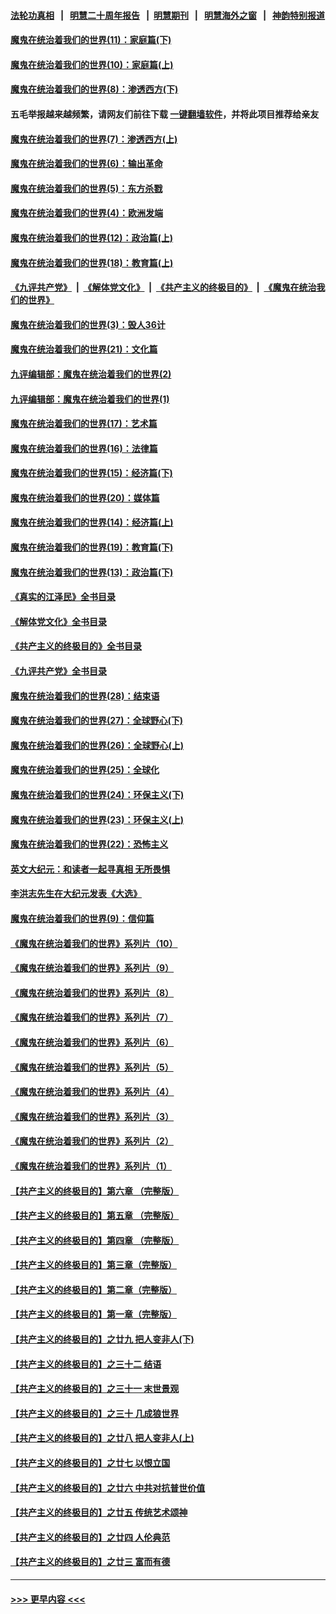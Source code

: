 #### [法轮功真相](https://github.com/gfw-breaker/truth/blob/master/README.md?t=0) &nbsp;&nbsp;|&nbsp;&nbsp; [明慧二十周年报告](https://github.com/gfw-breaker/mh-reports/blob/master/README.md?t=0) &nbsp;&nbsp;|&nbsp;&nbsp;[明慧期刊](https://github.com/gfw-breaker/mh-qikan) &nbsp;&nbsp;|&nbsp;&nbsp; [明慧海外之窗](https://github.com/gfw-breaker/mh-news/blob/master/README.md?t=0) &nbsp;&nbsp;|&nbsp;&nbsp; [神韵特别报道](https://github.com/gfw-breaker/mh-news/blob/master/shenyun.md?t=0)
#### [魔鬼在统治着我们的世界(11)：家庭篇(下)](../pages/nsc422/n10440961.md?t=11200501) 
#### [魔鬼在统治着我们的世界(10)：家庭篇(上)](../pages/nsc422/n10435448.md?t=11200501) 
#### [魔鬼在统治着我们的世界(8)：渗透西方(下)](../pages/nsc422/n10429603.md?t=11200501) 
#### 五毛举报越来越频繁，请网友们前往下载 [一键翻墙软件](https://github.com/gfw-breaker/ssr-accounts)，并将此项目推荐给亲友
#### [魔鬼在统治着我们的世界(7)：渗透西方(上)](../pages/nsc422/n10426013.md?t=11200501) 
#### [魔鬼在统治着我们的世界(6)：输出革命](../pages/nsc422/n10421536.md?t=11200501) 
#### [魔鬼在统治着我们的世界(5)：东方杀戮](../pages/nsc422/n10417707.md?t=11200501) 
#### [魔鬼在统治着我们的世界(4)：欧洲发端](../pages/nsc422/n10414890.md?t=11200501) 
#### [魔鬼在统治着我们的世界(12)：政治篇(上)](../pages/nsc422/n10444576.md?t=11200501) 
#### [魔鬼在统治着我们的世界(18)：教育篇(上)](../pages/nsc422/n10526970.md?t=11200501) 
#### [《九评共产党》](https://github.com/begood0513/9ping.md/blob/master/README.md) &nbsp;|&nbsp; [《解体党文化》](../../../../jtdwh.md/blob/master/README.md)  &nbsp;|&nbsp; [《共产主义的终极目的》](../../../../gczydzjmd.md/blob/master/README.md) &nbsp;|&nbsp; [《魔鬼在统治我们的世界》](../../../../mgztzwmdsj.md/blob/master/README.md) 
#### [魔鬼在统治着我们的世界(3)：毁人36计](../pages/nsc422/n10411583.md?t=11200501) 
#### [魔鬼在统治着我们的世界(21)：文化篇](../pages/nsc422/n10597706.md?t=11200501) 
#### [九评编辑部：魔鬼在统治着我们的世界(2)](../pages/nsc422/n10410036.md?t=11200501) 
#### [九评编辑部：魔鬼在统治着我们的世界(1)](../pages/nsc422/n10406825.md?t=11200501) 
#### [魔鬼在统治着我们的世界(17)：艺术篇](../pages/nsc422/n10499093.md?t=11200501) 
#### [魔鬼在统治着我们的世界(16)：法律篇](../pages/nsc422/n10485969.md?t=11200501) 
#### [魔鬼在统治着我们的世界(15)：经济篇(下)](../pages/nsc422/n10469975.md?t=11200501) 
#### [魔鬼在统治着我们的世界(20)：媒体篇](../pages/nsc422/n10586579.md?t=11200501) 
#### [魔鬼在统治着我们的世界(14)：经济篇(上)](../pages/nsc422/n10457370.md?t=11200501) 
#### [魔鬼在统治着我们的世界(19)：教育篇(下)](../pages/nsc422/n10564808.md?t=11200501) 
#### [魔鬼在统治着我们的世界(13)：政治篇(下)](../pages/nsc422/n10448270.md?t=11200501) 
#### [《真实的江泽民》全书目录](../pages/nsc422/n13721399.md?t=11200501) 
#### [《解体党文化》全书目录](../pages/nsc422/n13721157.md?t=11200501) 
#### [《共产主义的终极目的》全书目录](../pages/nsc422/n13721048.md?t=11200501) 
#### [《九评共产党》全书目录](../pages/nsc422/n13708085.md?t=11200501) 
#### [魔鬼在统治着我们的世界(28)：结束语](../pages/nsc422/n10936246.md?t=11200501) 
#### [魔鬼在统治着我们的世界(27)：全球野心(下)](../pages/nsc422/n10928319.md?t=11200501) 
#### [魔鬼在统治着我们的世界(26)：全球野心(上)](../pages/nsc422/n10900318.md?t=11200501) 
#### [魔鬼在统治着我们的世界(25)：全球化](../pages/nsc422/n10788205.md?t=11200501) 
#### [魔鬼在统治着我们的世界(24)：环保主义(下)](../pages/nsc422/n10695307.md?t=11200501) 
#### [魔鬼在统治着我们的世界(23)：环保主义(上)](../pages/nsc422/n10688613.md?t=11200501) 
#### [魔鬼在统治着我们的世界(22)：恐怖主义](../pages/nsc422/n10614727.md?t=11200501) 
#### [英文大纪元：和读者一起寻真相 无所畏惧](../pages/nsc422/n12542027.md?t=11200501) 
#### [李洪志先生在大纪元发表《大选》](../pages/nsc422/n12534746.md?t=11200501) 
#### [魔鬼在统治着我们的世界(9)：信仰篇](../pages/nsc422/n10432159.md?t=11200501) 
#### [《魔鬼在统治着我们的世界》系列片（10）](../pages/nsc422/n12292670.md?t=11200501) 
#### [《魔鬼在统治着我们的世界》系列片（9）](../pages/nsc422/n12290859.md?t=11200501) 
#### [《魔鬼在统治着我们的世界》系列片（8）](../pages/nsc422/n12287445.md?t=11200501) 
#### [《魔鬼在统治着我们的世界》系列片（7）](../pages/nsc422/n12283425.md?t=11200501) 
#### [《魔鬼在统治着我们的世界》系列片（6）](../pages/nsc422/n12282314.md?t=11200501) 
#### [《魔鬼在统治着我们的世界》系列片（5）](../pages/nsc422/n12281419.md?t=11200501) 
#### [《魔鬼在统治着我们的世界》系列片（4）](../pages/nsc422/n12274024.md?t=11200501) 
#### [《魔鬼在统治着我们的世界》系列片（3）](../pages/nsc422/n12271322.md?t=11200501) 
#### [《魔鬼在统治着我们的世界》系列片（2）](../pages/nsc422/n12269049.md?t=11200501) 
#### [《魔鬼在统治着我们的世界》系列片（1）](../pages/nsc422/n12267575.md?t=11200501) 
#### [【共产主义的终极目的】第六章 （完整版）](../pages/nsc422/n11428913.md?t=11200501) 
#### [【共产主义的终极目的】第五章 （完整版）](../pages/nsc422/n11428912.md?t=11200501) 
#### [【共产主义的终极目的】第四章 （完整版）](../pages/nsc422/n11428907.md?t=11200501) 
#### [【共产主义的终极目的】第三章（完整版）](../pages/nsc422/n11428848.md?t=11200501) 
#### [【共产主义的终极目的】第二章（完整版）](../pages/nsc422/n11428831.md?t=11200501) 
#### [【共产主义的终极目的】第一章（完整版）](../pages/nsc422/n11417651.md?t=11200501) 
#### [【共产主义的终极目的】之廿九 把人变非人(下)](../pages/nsc422/n11344140.md?t=11200501) 
#### [【共产主义的终极目的】之三十二 结语](../pages/nsc422/n11360535.md?t=11200501) 
#### [【共产主义的终极目的】之三十一 末世景观](../pages/nsc422/n11351129.md?t=11200501) 
#### [【共产主义的终极目的】之三十 几成狼世界](../pages/nsc422/n11348280.md?t=11200501) 
#### [【共产主义的终极目的】之廿八 把人变非人(上)](../pages/nsc422/n11340492.md?t=11200501) 
#### [【共产主义的终极目的】之廿七 以恨立国](../pages/nsc422/n11336944.md?t=11200501) 
#### [【共产主义的终极目的】之廿六 中共对抗普世价值](../pages/nsc422/n11324785.md?t=11200501) 
#### [【共产主义的终极目的】之廿五 传统艺术颂神](../pages/nsc422/n11296396.md?t=11200501) 
#### [【共产主义的终极目的】之廿四 人伦典范](../pages/nsc422/n11296397.md?t=11200501) 
#### [【共产主义的终极目的】之廿三 富而有德](../pages/nsc422/n11283598.md?t=11200501) 

----
#### [ >>> 更早内容 <<< ](../indexes/nsc422-earlier.md)
